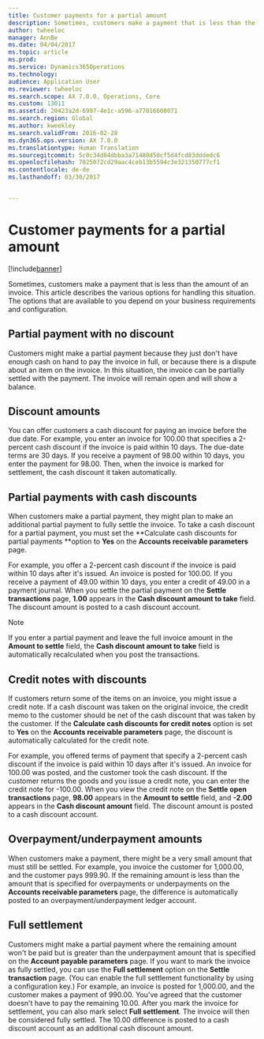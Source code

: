```yaml
---
title: Customer payments for a partial amount
description: Sometimes, customers make a payment that is less than the amount of an invoice. This article describes the various options for handling this situation. The options that are available to you depend on your business requirements and configuration.
author: twheeloc
manager: AnnBe
ms.date: 04/04/2017
ms.topic: article
ms.prod: 
ms.service: Dynamics365Operations
ms.technology: 
audience: Application User
ms.reviewer: twheeloc
ms.search.scope: AX 7.0.0, Operations, Core
ms.custom: 13011
ms.assetid: 20423a2d-6997-4e1c-a596-a77016600071
ms.search.region: Global
ms.author: kweekley
ms.search.validFrom: 2016-02-28
ms.dyn365.ops.version: AX 7.0.0
ms.translationtype: Human Translation
ms.sourcegitcommit: 5c0c34d84dbba3a71480d50cf5d4fcd83dddedc6
ms.openlocfilehash: 7025072cd29aac4ceb13b5594c3e321350777cf1
ms.contentlocale: de-de
ms.lasthandoff: 03/30/2017


---
```


# <a name="customer-payments-for-a-partial-amount"></a>Customer payments for a partial amount

[!include[banner](../includes/banner.md)]


Sometimes, customers make a payment that is less than the amount of an invoice. This article describes the various options for handling this situation. The options that are available to you depend on your business requirements and configuration.

<a name="partial-payment-with-no-discount"></a>Partial payment with no discount
--------------------------------

Customers might make a partial payment because they just don't have enough cash on hand to pay the invoice in full, or because there is a dispute about an item on the invoice. In this situation, the invoice can be partially settled with the payment. The invoice will remain open and will show a balance.

## <a name="discount-amounts"></a>Discount amounts
You can offer customers a cash discount for paying an invoice before the due date. For example, you enter an invoice for 100.00 that specifies a 2-percent cash discount if the invoice is paid within 10 days. The due-date terms are 30 days. If you receive a payment of 98.00 within 10 days, you enter the payment for 98.00. Then, when the invoice is marked for settlement, the cash discount it taken automatically.

## <a name="partial-payments-with-cash-discounts"></a>Partial payments with cash discounts
When customers make a partial payment, they might plan to make an additional partial payment to fully settle the invoice. To take a cash discount for a partial payment, you must set the **Calculate cash discounts for partial payments **option to **Yes** on the **Accounts receivable parameters** page. 

For example, you offer a 2-percent cash discount if the invoice is paid within 10 days after it's issued. An invoice is posted for 100.00. If you receive a payment of 49.00 within 10 days, you enter a credit of 49.00 in a payment journal. When you settle the partial payment on the **Settle transactions** page, **1.00** appears in the **Cash discount amount to take** field. The discount amount is posted to a cash discount account. 

> [!NOTE] 
> If you enter a partial payment and leave the full invoice amount in the **Amount to settle** field, the **Cash discount amount to take** field is automatically recalculated when you post the transactions.

## <a name="credit-notes-with-discounts"></a>Credit notes with discounts
If customers return some of the items on an invoice, you might issue a credit note. If a cash discount was taken on the original invoice, the credit memo to the customer should be net of the cash discount that was taken by the customer. If the **Calculate cash discounts for credit notes** option is set to **Yes** on the **Accounts receivable parameters** page, the discount is automatically calculated for the credit note. 

For example, you offered terms of payment that specify a 2-percent cash discount if the invoice is paid within 10 days after it's issued. An invoice for 100.00 was posted, and the customer took the cash discount. If the customer returns the goods and you issue a credit note, you can enter the credit note for -100.00. When you view the credit note on the **Settle open transactions** page, **98.00** appears in the **Amount to settle** field, and **-2.00** appears in the **Cash discount amount** field. The discount amount is posted to a cash discount account.

## <a name="overpaymentunderpayment-amounts"></a>Overpayment/underpayment amounts
When customers make a payment, there might be a very small amount that must still be settled. For example, you invoice the customer for 1,000.00, and the customer pays 999.90. If the remaining amount is less than the amount that is specified for overpayments or underpayments on the **Accounts receivable parameters** page, the difference is automatically posted to an overpayment/underpayment ledger account.

## <a name="full-settlement"></a>Full settlement
Customers might make a partial payment where the remaining amount won't be paid but is greater than the underpayment amount that is specified on the **Account payable parameters** page. If you want to mark the invoice as fully settled, you can use the **Full settlement** option on the **Settle transaction** page. (You can enable the full settlement functionality by using a configuration key.) For example, an invoice is posted for 1,000.00, and the customer makes a payment of 990.00. You've agreed that the customer doesn't have to pay the remaining 10.00. After you mark the invoice for settlement, you can also mark select **Full settlement**. The invoice will then be considered fully settled. The 10.00 difference is posted to a cash discount account as an additional cash discount amount.




